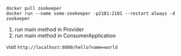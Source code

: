 ```
docker pull zookeeper
docker run --name some-zookeeper -p2181:2181 --restart always -d zookeeper
```
1. run main method in Provider
2. run main method in ConsumerApplication

visit ```http://localhost:8080/hello?name=world```
